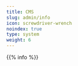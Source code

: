 ```yaml
---
title: CMS
slug: admin/info
icon: screwdriver-wrench
noindex: true
type: system
weight: 6
---
```

{{% info %}}